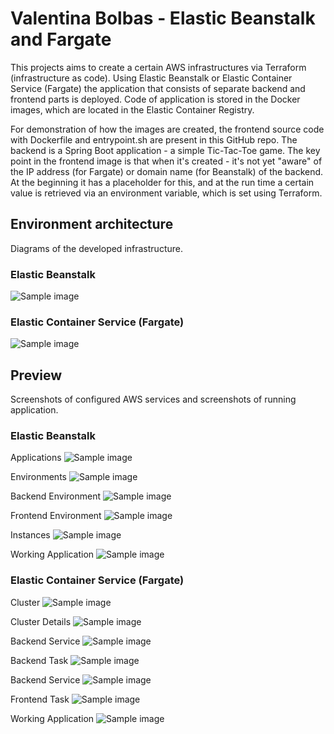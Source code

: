 # Valentina Bolbas - Elastic Beanstalk and Fargate
This projects aims to create a certain AWS infrastructures via Terraform (infrastructure as code). Using Elastic Beanstalk or Elastic Container Service (Fargate) the application that consists of separate backend and frontend parts is deployed. Code of application is stored in the Docker images, which are located in the Elastic Container Registry.

For demonstration of how the images are created, the frontend source code with Dockerfile and entrypoint.sh are present in this GitHub repo.
The backend is a Spring Boot application - a simple Tic-Tac-Toe game.
The key point in the frontend image is that when it's created - it's not yet "aware" of the IP address (for Fargate) or domain name (for Beanstalk) of the backend. At the beginning it has a placeholder for this, and at the run time a certain value is retrieved via an environment variable, which is set using Terraform.

## Environment architecture

Diagrams of the developed infrastructure.

### Elastic Beanstalk

![Sample image](img/beanstalk/Beanstalk_diagram.png)

### Elastic Container Service (Fargate)

![Sample image](img/fargate/Fargate_diagram.png)

## Preview

Screenshots of configured AWS services and screenshots of running application.

### Elastic Beanstalk

Applications
![Sample image](img/beanstalk/Apps.png)

Environments
![Sample image](img/beanstalk/Envs.png)

Backend Environment
![Sample image](img/beanstalk/Back_env.png)

Frontend Environment
![Sample image](img/beanstalk/Front_env.png)

Instances
![Sample image](img/beanstalk/Instances.png)

Working Application
![Sample image](img/beanstalk/App.png)

### Elastic Container Service (Fargate)

Cluster
![Sample image](img/fargate/Cluster_g.png)

Cluster Details
![Sample image](img/fargate/Cluster_d.png)

Backend Service
![Sample image](img/fargate/Back_service.png)

Backend Task
![Sample image](img/fargate/Back_task.png)

Backend Service
![Sample image](img/fargate/Front_service.png)

Frontend Task
![Sample image](img/fargate/Front_task.png)

Working Application
![Sample image](img/fargate/App.png)
